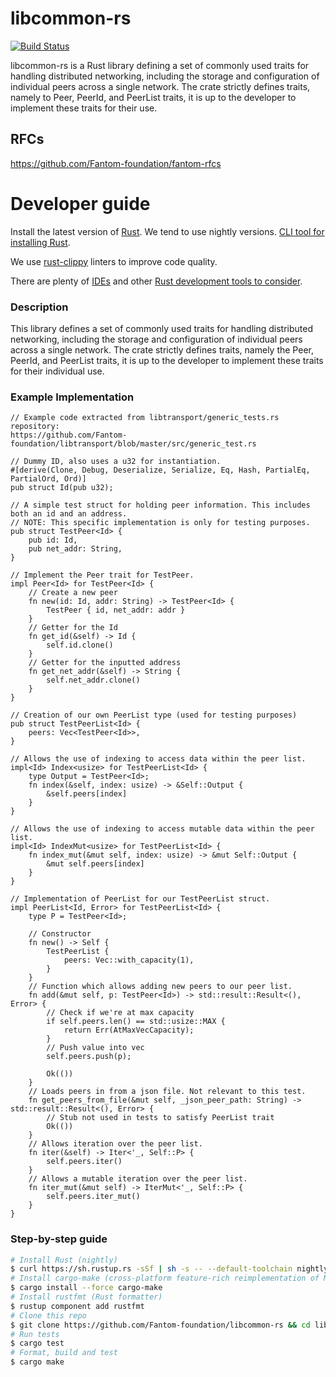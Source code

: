 libcommon-rs
===========
[![Build Status](https://travis-ci.org/Fantom-foundation/libcommon-rs.svg?branch=master)](https://travis-ci.org/Fantom-foundation/libcommon-rs)

libcommon-rs is a Rust library defining a set of commonly used traits for handling distributed networking, including the storage and configuration of individual peers across a single network. The crate strictly defines traits, namely to Peer, PeerId, and PeerList traits, it is up to the developer to implement these traits for their use.

## RFCs

https://github.com/Fantom-foundation/fantom-rfcs

# Developer guide

Install the latest version of [Rust](https://www.rust-lang.org). We tend to use nightly versions. [CLI tool for installing Rust](https://rustup.rs).

We use [rust-clippy](https://github.com/rust-lang-nursery/rust-clippy) linters to improve code quality.

There are plenty of [IDEs](https://areweideyet.com) and other [Rust development tools to consider](https://github.com/rust-unofficial/awesome-rust#development-tools).

### Description

This library defines a set of commonly used traits for handling distributed networking, including the
storage and configuration of individual peers across a single network. The crate strictly
defines traits, namely the Peer, PeerId, and PeerList traits, it is up to the developer to implement
these traits for their individual use.

### Example Implementation

```
// Example code extracted from libtransport/generic_tests.rs repository: 
https://github.com/Fantom-foundation/libtransport/blob/master/src/generic_test.rs

// Dummy ID, also uses a u32 for instantiation.
#[derive(Clone, Debug, Deserialize, Serialize, Eq, Hash, PartialEq, PartialOrd, Ord)]
pub struct Id(pub u32);

// A simple test struct for holding peer information. This includes both an id and an address.
// NOTE: This specific implementation is only for testing purposes.
pub struct TestPeer<Id> {
    pub id: Id,
    pub net_addr: String,
}

// Implement the Peer trait for TestPeer.
impl Peer<Id> for TestPeer<Id> {
    // Create a new peer
    fn new(id: Id, addr: String) -> TestPeer<Id> {
        TestPeer { id, net_addr: addr }
    }
    // Getter for the Id
    fn get_id(&self) -> Id {
        self.id.clone()
    }
    // Getter for the inputted address
    fn get_net_addr(&self) -> String {
        self.net_addr.clone()
    }
}

// Creation of our own PeerList type (used for testing purposes)
pub struct TestPeerList<Id> {
    peers: Vec<TestPeer<Id>>,
}

// Allows the use of indexing to access data within the peer list.
impl<Id> Index<usize> for TestPeerList<Id> {
    type Output = TestPeer<Id>;
    fn index(&self, index: usize) -> &Self::Output {
        &self.peers[index]
    }
}

// Allows the use of indexing to access mutable data within the peer list.
impl<Id> IndexMut<usize> for TestPeerList<Id> {
    fn index_mut(&mut self, index: usize) -> &mut Self::Output {
        &mut self.peers[index]
    }
}

// Implementation of PeerList for our TestPeerList struct.
impl PeerList<Id, Error> for TestPeerList<Id> {
    type P = TestPeer<Id>;

    // Constructor
    fn new() -> Self {
        TestPeerList {
            peers: Vec::with_capacity(1),
        }
    }
    // Function which allows adding new peers to our peer list.
    fn add(&mut self, p: TestPeer<Id>) -> std::result::Result<(), Error> {
        // Check if we're at max capacity
        if self.peers.len() == std::usize::MAX {
            return Err(AtMaxVecCapacity);
        }
        // Push value into vec
        self.peers.push(p);

        Ok(())
    }
    // Loads peers in from a json file. Not relevant to this test.
    fn get_peers_from_file(&mut self, _json_peer_path: String) -> std::result::Result<(), Error> {
        // Stub not used in tests to satisfy PeerList trait
        Ok(())
    }
    // Allows iteration over the peer list.
    fn iter(&self) -> Iter<'_, Self::P> {
        self.peers.iter()
    }
    // Allows a mutable iteration over the peer list.
    fn iter_mut(&mut self) -> IterMut<'_, Self::P> {
        self.peers.iter_mut()
    }
}
```

### Step-by-step guide
```bash
# Install Rust (nightly)
$ curl https://sh.rustup.rs -sSf | sh -s -- --default-toolchain nightly
# Install cargo-make (cross-platform feature-rich reimplementation of Make)
$ cargo install --force cargo-make
# Install rustfmt (Rust formatter)
$ rustup component add rustfmt
# Clone this repo
$ git clone https://github.com/Fantom-foundation/libcommon-rs && cd libcommon-rs
# Run tests
$ cargo test
# Format, build and test
$ cargo make
```
